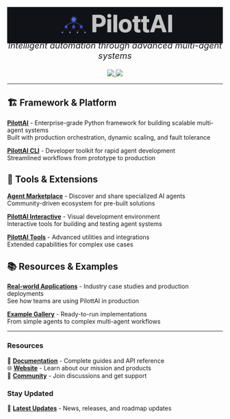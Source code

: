 <div align="center">
<img src="github.png" />

<p style="font-size: 20px; margin-top: -10px;">
    <em>Intelligent automation through advanced multi-agent systems</em>
  </p>

  <p>
    <a href="https://twitter.com/pilott_ai">
      <img src="https://img.shields.io/twitter/follow/pilott_ai?style=social" />
    </a>
    <a href="https://www.linkedin.com/company/pilottai/">
      <img src="https://img.shields.io/badge/LinkedIn-Follow-0077B5?style=social&logo=linkedin" />
    </a>
  </p>

</div>

---

## 🏗️ Framework & Platform

**[PilottAI](https://github.com/pilottai/pilottai)** - Enterprise-grade Python framework for building scalable multi-agent systems  
Built with production orchestration, dynamic scaling, and fault tolerance

**[PilottAI CLI](https://github.com/pilottai/pilottai-cli)** - Developer toolkit for rapid agent development  
Streamlined workflows from prototype to production

## 🎯 Tools & Extensions

**[Agent Marketplace](https://github.com/pilottai/pilottai-agent-marketplace)** - Discover and share specialized AI agents  
Community-driven ecosystem for pre-built solutions

**[PilottAI Interactive](https://github.com/pilottai/pilottai-interactive)** - Visual development environment  
Interactive tools for building and testing agent systems

**[PilottAI Tools](https://github.com/pilottai/pilottai-tools)** - Advanced utilities and integrations  
Extended capabilities for complex use cases

## 📚 Resources & Examples

**[Real-world Applications](https://github.com/pilottai/pilottai-in-industry)** - Industry case studies and production deployments  
See how teams are using PilottAI in production

**[Example Gallery](https://github.com/pilottai/pilottai-examples)** - Ready-to-run implementations  
From simple agents to complex multi-agent workflows

---

### Resources

📖 **[Documentation](https://docs.pilottai.com)** - Complete guides and API reference  
🌐 **[Website](https://pilottai.com)** - Learn about our mission and products  
💬 **[Community](https://discord.com/channels/1351243803536789606)** - Join discussions and get support

### Stay Updated

📢 **[Latest Updates](https://github.com/pilottai/pilottai-announcements)** - News, releases, and roadmap updates
